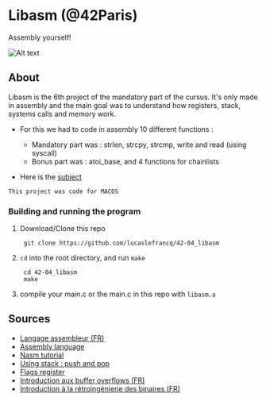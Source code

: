 # Libasm (@42Paris)

Assembly yourself!

![Alt text](https://github.com/lucaslefrancq/42-04_libasm/blob/main/libasm_example.png)

## About

Libasm is the 6th project of the mandatory part of the cursus.
It's only made in assembly and the main goal was to understand how registers, stack, systems calls and memory work.
 
- For this we had to code in assembly 10 different functions :
    - Mandatory part was : strlen, strcpy, strcmp, write and read (using syscall)
    - Bonus part was : atoi_base, and 4 functions for chainlists

- Here is the [subject][1]

`This project was code for MACOS`

### Building and running the program

1. Download/Clone this repo

        git clone https://github.com/lucaslefrancq/42-04_libasm

2. `cd` into the root directory, and run `make`

        cd 42-04_libasm
        make

3.  compile your main.c or the main.c in this repo with `libasm.a` 
    
## Sources

- [Langage assembleur (FR)][2]
- [Assembly language][4]
- [Nasm tutorial][8]
- [Using stack : push and pop][3]
- [Flags register][5]
- [Introduction aux buffer overflows (FR)][6]
- [Introduction à la rétroingénierie des binaires (FR)][7]

[1]: https://github.com/lucaslefrancq/42-04_libasm/blob/main/libasm.en.subject.pdf
[2]: https://www.lacl.fr/tan/asm
[3]: https://stackoverflow.com/questions/13091987/x64-nasm-pushing-memory-addresses-onto-the-stack-call-function
[4]: https://software.intel.com/content/www/us/en/develop/articles/introduction-to-x64-assembly.html
[5]: https://www.youtube.com/watch?v=oQKa5q-jVzY&ab_channel=BeNew
[6]: https://zestedesavoir.com/articles/100/introduction-aux-buffer-overflows/
[7]: https://zestedesavoir.com/articles/97/introduction-a-la-retroingenierie-de-binaires/#fn-6-e1__RVmdu
[8]: https://cs.lmu.edu/~ray/notes/nasmtutorial/